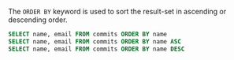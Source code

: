 The `ORDER BY` keyword is used to sort the result-set in ascending or descending order.

```sql
SELECT name, email FROM commits ORDER BY name
SELECT name, email FROM commits ORDER BY name ASC
SELECT name, email FROM commits ORDER BY name DESC
```